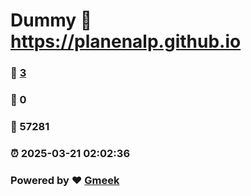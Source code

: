 # Dummy :link: https://planenalp.github.io 
### :page_facing_up: [3](https://planenalp.github.io/tag.html) 
### :speech_balloon: 0 
### :hibiscus: 57281 
### :alarm_clock: 2025-03-21 02:02:36 
### Powered by :heart: [Gmeek](https://github.com/Meekdai/Gmeek)
